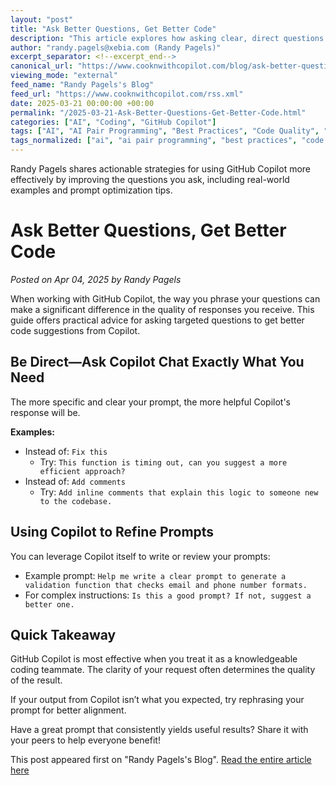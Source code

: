 ```yaml
---
layout: "post"
title: "Ask Better Questions, Get Better Code"
description: "This article explores how asking clear, direct questions enhances GitHub Copilot's ability to deliver relevant coding assistance. It provides practical prompt improvement examples, tips for crafting effective questions, and actionable advice for developers looking to maximize Copilot's usefulness by treating it like a collaborative coding partner."
author: "randy.pagels@xebia.com (Randy Pagels)"
excerpt_separator: <!--excerpt_end-->
canonical_url: "https://www.cooknwithcopilot.com/blog/ask-better-questions-get-better-code.html"
viewing_mode: "external"
feed_name: "Randy Pagels's Blog"
feed_url: "https://www.cooknwithcopilot.com/rss.xml"
date: 2025-03-21 00:00:00 +00:00
permalink: "/2025-03-21-Ask-Better-Questions-Get-Better-Code.html"
categories: ["AI", "Coding", "GitHub Copilot"]
tags: ["AI", "AI Pair Programming", "Best Practices", "Code Quality", "Coding", "Coding Assistance", "Copilot Chat", "Developer Productivity", "GitHub Copilot", "Posts", "Prompt Engineering", "Question Clarity", "Software Development"]
tags_normalized: ["ai", "ai pair programming", "best practices", "code quality", "coding", "coding assistance", "copilot chat", "developer productivity", "github copilot", "posts", "prompt engineering", "question clarity", "software development"]
---
```


Randy Pagels shares actionable strategies for using GitHub Copilot more effectively by improving the questions you ask, including real-world examples and prompt optimization tips.<!--excerpt_end-->

# Ask Better Questions, Get Better Code

*Posted on Apr 04, 2025 by Randy Pagels*

When working with GitHub Copilot, the way you phrase your questions can make a significant difference in the quality of responses you receive. This guide offers practical advice for asking targeted questions to get better code suggestions from Copilot.

## Be Direct—Ask Copilot Chat Exactly What You Need

The more specific and clear your prompt, the more helpful Copilot's response will be.

**Examples:**

- Instead of: `Fix this`
  - Try: `This function is timing out, can you suggest a more efficient approach?`
- Instead of: `Add comments`
  - Try: `Add inline comments that explain this logic to someone new to the codebase.`

## Using Copilot to Refine Prompts

You can leverage Copilot itself to write or review your prompts:

- Example prompt: `Help me write a clear prompt to generate a validation function that checks email and phone number formats.`
- For complex instructions: `Is this a good prompt? If not, suggest a better one.`

## Quick Takeaway

GitHub Copilot is most effective when you treat it as a knowledgeable coding teammate. The clarity of your request often determines the quality of the result.

If your output from Copilot isn’t what you expected, try rephrasing your prompt for better alignment.

Have a great prompt that consistently yields useful results? Share it with your peers to help everyone benefit!

This post appeared first on "Randy Pagels's Blog". [Read the entire article here](https://www.cooknwithcopilot.com/blog/ask-better-questions-get-better-code.html)
